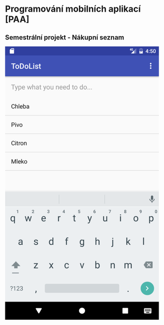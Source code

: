 # Programování mobilních aplikací [PAA]
## Semestrální projekt - Nákupní seznam

![alt text](https://github.com/Tmthetom/paa_project/blob/master/Screenshots/Screenshot_1481950240.png)
